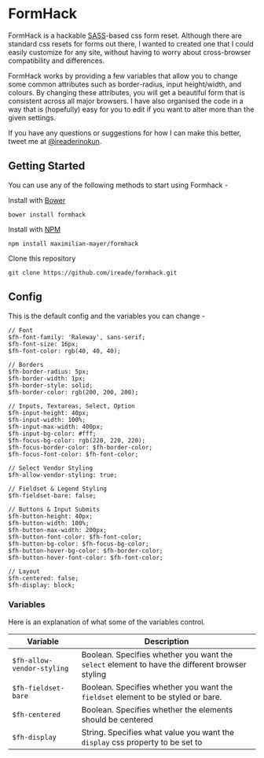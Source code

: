 # FormHack

FormHack is a hackable [SASS](http://sass-lang.com)-based css form reset. Although there are standard css resets for forms out there, I wanted to created one that I could easily customize for any site, without having to worry about cross-browser compatibility and differences. 

FormHack works by providing a few variables that allow you to change some common attributes such as border-radius, input height/width, and colours. By changing these attributes, you will get a beautiful form that is consistent across all major browsers. I have also organised the code in a way that is (hopefully) easy for you to edit if you want to alter more than the given settings.

If you have any questions or suggestions for how I can make this better, tweet me at [@ireaderinokun](https://twitter.com/ireaderinokun).


## Getting Started

You can use any of the following methods to start using Formhack -

Install with [Bower](http://bower.io/)

```
bower install formhack
```

Install with [NPM](https://npmjs.com/)

```
npm install maximilian-mayer/formhack
```


Clone this repository

```
git clone https://github.com/ireade/formhack.git
```


## Config

This is the default config and the variables you can change -

```
// Font
$fh-font-family: 'Raleway', sans-serif;
$fh-font-size: 16px;
$fh-font-color: rgb(40, 40, 40);

// Borders
$fh-border-radius: 5px;
$fh-border-width: 1px;
$fh-border-style: solid;
$fh-border-color: rgb(200, 200, 200);

// Inputs, Textareas, Select, Option
$fh-input-height: 40px;
$fh-input-width: 100%;
$fh-input-max-width: 400px;
$fh-input-bg-color: #fff;
$fh-focus-bg-color: rgb(220, 220, 220);
$fh-focus-border-color: $fh-border-color;
$fh-focus-font-color: $fh-font-color;

// Select Vendor Styling
$fh-allow-vendor-styling: true;

// Fieldset & Legend Styling
$fh-fieldset-bare: false;

// Buttons & Input Submits
$fh-button-height: 40px;
$fh-button-width: 100%;
$fh-button-max-width: 200px;
$fh-button-font-color: $fh-font-color;
$fh-button-bg-color: $fh-focus-bg-color;
$fh-button-hover-bg-color: $fh-border-color;
$fh-button-hover-font-color: $fh-font-color;

// Layout
$fh-centered: false;
$fh-display: block;
```

### Variables

Here is an explanation of what some of the variables control.

Variable | Description
---------|-------------
`$fh-allow-vendor-styling` | Boolean. Specifies whether you want the `select` element to have the different browser styling
`$fh-fieldset-bare` | Boolean. Specifies whether you want the `fieldset` element to be styled or bare.
`$fh-centered` | Boolean. Specifies whether the elements should be centered
`$fh-display` | String. Specifies what value you want the `display` css property to be set to


